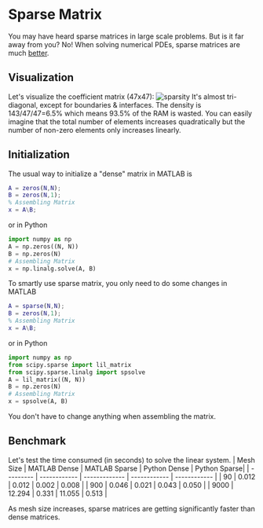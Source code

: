 # Sparse Matrix
You may have heard sparse matrices in large scale problems. But is it far away from you? No! When solving numerical PDEs, sparse matrices are much [better](https://www.mathworks.com/help/matlab/math/computational-advantages-of-sparse-matrices.html).

## Visualization
Let's visualize the coefficient matrix (47x47):
![sparsity](https://user-images.githubusercontent.com/12702149/109365270-c7d7ce00-785e-11eb-8a3b-0eea5ae73d61.png)
It's almost tri-diagonal, except for boundaries & interfaces. The density is 143/47/47=6.5% which means 93.5% of the RAM is wasted. You can easily imagine that the total number of elements increases quadratically but the number of non-zero elements only increases linearly.

## Initialization
The usual way to initialize a "dense" matrix in MATLAB is
```MATLAB
A = zeros(N,N);
B = zeros(N,1);
% Assembling Matrix
x = A\B;
```
or in Python
```Python
import numpy as np
A = np.zeros((N, N))
B = np.zeros(N)
# Assembling Matrix
x = np.linalg.solve(A, B)
```
To smartly use sparse matrix, you only need to do some changes in MATLAB
```MATLAB
A = sparse(N,N);
B = zeros(N,1);
% Assembling Matrix
x = A\B;
```
or in Python
```Python
import numpy as np
from scipy.sparse import lil_matrix
from scipy.sparse.linalg import spsolve
A = lil_matrix((N, N))
B = np.zeros(N)
# Assembling Matrix
x = spsolve(A, B)
```
You don't have to change anything when assembling the matrix.

## Benchmark
Let's test the time consumed (in seconds) to solve the linear system.
| Mesh Size | MATLAB Dense | MATLAB Sparse | Python Dense | Python Sparse|
| --------- | ------------ | ------------- | ------------ | ------------ |
| 90 | 0.012 | 0.012 | 0.002 | 0.008 |
|	900 | 0.046 | 0.021 | 0.043 | 0.050 |
|	9000 | 12.294 | 0.331 | 11.055 | 0.513 |

As mesh size increases, sparse matrices are getting significantly faster than dense matrices.
